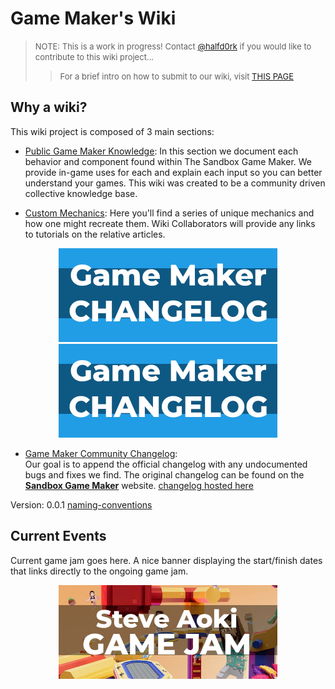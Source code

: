 # Game Maker's Wiki

> <font size="2">NOTE: This is a work in progress! Contact [@halfd0rk](https://twitter.com/halfd0rk) if you would like to contribute to this wiki project...
>
>> For a brief intro on how to submit to our wiki, visit [THIS PAGE]()</font>

## Why a wiki?

This wiki project is composed of 3 main sections:

- [Public Game Maker Knowledge](https://github.com/Drassil/git-wiki-theme): In this section we document each behavior and component found within The Sandbox Game Maker. We provide in-game uses for each and explain each input so you can better understand your games. This wiki was created to be a community driven collective knowledge base.


- [Custom Mechanics](): Here you'll find a series of unique mechanics and how one might recreate them. Wiki Collaborators will provide any links to tutorials on the relative articles.

<p align=center> <td> <a href="https://www.sandbox.game/en/create/changelog/"><img src="/assets/game-maker-changelog.jpg" style="width:350px;height:150px;"></a>
<td> <a href="https://www.sandbox.game/en/create/changelog/"><img src="/assets/game-maker-changelog.jpg" style="width:350px;height:150px;"></a></p>


- [Game Maker Community Changelog](https://www.sandbox.game/en/create/changelog/):\
 Our goal is to append the official changelog with any undocumented bugs and fixes we find. The original changelog can be found on the [**Sandbox Game Maker**](https://www.sandbox.game/en/create/changelog/) website. 
[changelog hosted here](gm-changelog)

Version: 0.0.1
[naming-conventions](https://gamemakers.wiki/naming-conventions)


## Current Events

Current game jam goes here. A nice banner displaying the start/finish dates that links directly to the ongoing game jam.
<p align=center><a href="https://medium.com/sandbox-game/steve-aoki-game-jam-results-118ab03f63e7"><img src="/assets/game-jam-banner.jpg" style="width:350px;height:150px;"></p>